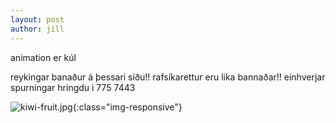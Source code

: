 ```yaml
---
layout: post
author: jill
---
```

animation er kúl 

<div class="animation">
    reykingar banaður á þessari síðu!!
    rafsíkarettur eru lika bannaðar!!
       einhverjar spurningar hringdu i 775 7443
</div>

![kiwi-fruit.jpg](/jekyllsida2/assets/RICARDO.GIF){:class="img-responsive"}
